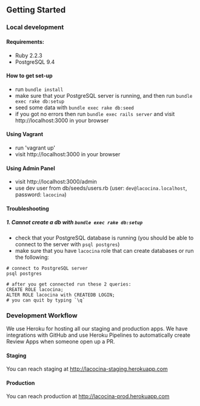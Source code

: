 ## Getting Started

### Local development

#### Requirements:
- Ruby 2.2.3
- PostgreSQL 9.4

#### How to get set-up

- run `bundle install`
- make sure that your PostgreSQL server is running, and then run `bundle exec rake db:setup`
- seed some data with `bundle exec rake db:seed`
- if you got no errors then run `bundle exec rails server` and visit http://localhost:3000 in your browser

#### Using Vagrant
- run 'vagrant up'
- visit http://localhost:3000 in your browser

#### Using Admin Panel

- visit http://localhost:3000/admin
- use dev user from db/seeds/users.rb (user: `dev@lacocina.localhost`, password: `lacocina`)

#### Troubleshooting

##### 1. Cannot create a db with `bundle exec rake db:setup`
- check that your PostgreSQL database is running (you should be able to connect to the server with `psql postgres`)
- make sure that you have `lacocina` role that can create databases or run the following:
```
# connect to PostgreSQL server
psql postgres

# after you get connected run these 2 queries:
CREATE ROLE lacocina;
ALTER ROLE lacocina with CREATEDB LOGIN;
# you can quit by typing `\q`
```


### Development Workflow

We use Heroku for hosting all our staging and production apps. We have integrations with GitHub and use Heroku Pipelines to automatically create Review Apps when someone open up a PR.

#### Staging

You can reach staging at http://lacocina-staging.herokuapp.com


#### Production

You can reach production at http://lacocina-prod.herokuapp.com
